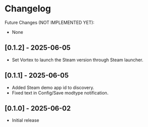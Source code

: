 # Changelog

Future Changes (NOT IMPLEMENTED YET):

- None

## [0.1.2] - 2025-06-05

- Set Vortex to launch the Steam version through Steam launcher.

## [0.1.1] - 2025-06-05

- Added Steam demo app id to discovery.
- Fixed text in Config/Save modtype notification.

## [0.1.0] - 2025-06-02

- Initial release
